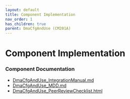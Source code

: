 ```yaml
---
layout: default
title: Component Implementation
nav_order: 1
has_children: true
parent: DmaCfgAndUse (CM201A)
---
```

# Component Implementation
### Component Documentation

- [DmaCfgAndUse_IntegrationManual.md](doc/DmaCfgAndUse_IntegrationManual.md)
- [DmaCfgAndUse_MDD.md](doc/DmaCfgAndUse_MDD.md)
- [DmaCfgAndUse_PeerReviewChecklist.html](doc/DmaCfgAndUse_PeerReviewChecklist.html)

